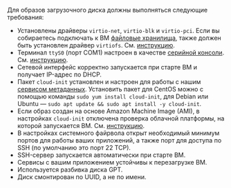 Для образов загрузочного диска должны выполняться следующие требования:

* Установлены драйверы `virtio-net`, `virtio-blk` и `virtio-pci`. Если вы собираетесь подключать к ВМ [файловые хранилища](../../compute/concepts/filesystem.md), также должен быть установлен драйвер `virtiofs`. См. [инструкцию](../../compute/operations/image-create/custom-image.md#virtio).
* Терминал `ttyS0` (порт COM1) настроен в качестве [серийной консоли](../../compute/operations/serial-console/index.md). См. [инструкцию](../../compute/operations/image-create/custom-image.md#serial-console).
* Сетевой интерфейс корректно запускается при старте ВМ и получает IP-адрес по DHCP.
* Пакет `cloud-init` установлен и настроен для работы с нашим [сервисом метаданных](../../compute/operations/vm-info/get-info.md#inside-instance). Установить пакет для CentOS можно с помощью команды `sudo yum install cloud-init`, для Debian или Ubuntu — `sudo apt update && sudo apt install -y cloud-init`.
* Если образ создан на основе Amazon Machine Image (AMI), в настройках `cloud-init` отключена проверка облачной платформы, на которой запускается ВМ. См. [инструкцию](../../compute/operations/image-create/custom-image.md#ec2).
* В настройках системного файрвола открыт необходимый минимум портов для работы ваших приложений, а также порт для доступа по SSH (по умолчанию это порт 22 TCP).
* SSH-сервер запускается автоматически при старте ВМ.
* Сервисы с вашим приложением устойчивы к перезагрузке ВМ.
* Используется разбивка диска GPT.
* Диск смонтирован по UUID, а не по имени.